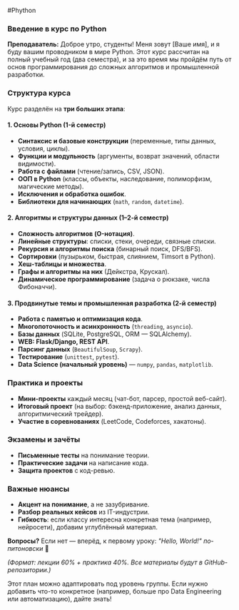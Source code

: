 #Phython
### Введение в курс по Python  
**Преподаватель:** Доброе утро, студенты! Меня зовут [Ваше имя], и я буду вашим проводником в мире Python. Этот курс рассчитан на полный учебный год (два семестра), и за это время мы пройдём путь от основ программирования до сложных алгоритмов и промышленной разработки.  

### Структура курса  
Курс разделён на **три больших этапа**:  

#### 1. Основы Python (1-й семестр)  
- **Синтаксис и базовые конструкции** (переменные, типы данных, условия, циклы).  
- **Функции и модульность** (аргументы, возврат значений, области видимости).  
- **Работа с файлами** (чтение/запись, CSV, JSON).  
- **ООП в Python** (классы, объекты, наследование, полиморфизм, магические методы).  
- **Исключения и обработка ошибок**.  
- **Библиотеки для начинающих** (`math`, `random`, `datetime`).  

#### 2. Алгоритмы и структуры данных (1–2-й семестр)  
- **Сложность алгоритмов (O-нотация)**.  
- **Линейные структуры**: списки, стеки, очереди, связные списки.  
- **Рекурсия и алгоритмы поиска** (бинарный поиск, DFS/BFS).  
- **Сортировки** (пузырьком, быстрая, слиянием, Timsort в Python).  
- **Хеш-таблицы и множества**.  
- **Графы и алгоритмы на них** (Дейкстра, Крускал).  
- **Динамическое программирование** (задача о рюкзаке, числа Фибоначчи).  

#### 3. Продвинутые темы и промышленная разработка (2-й семестр)  
- **Работа с памятью и оптимизация кода**.  
- **Многопоточность и асинхронность** (`threading`, `asyncio`).  
- **Базы данных** (SQLite, PostgreSQL, ORM — SQLAlchemy).  
- **WEB: Flask/Django, REST API**.  
- **Парсинг данных** (`BeautifulSoup`, `Scrapy`).  
- **Тестирование** (`unittest`, `pytest`).  
- **Data Science (начальный уровень)** — `numpy`, `pandas`, `matplotlib`.  

### Практика и проекты  
- **Мини-проекты** каждый месяц (чат-бот, парсер, простой веб-сайт).  
- **Итоговый проект** (на выбор: бэкенд-приложение, анализ данных, алгоритмический трейдер).  
- **Участие в соревнованиях** (LeetCode, Codeforces, хакатоны).  

### Экзамены и зачёты  
- **Письменные тесты** на понимание теории.  
- **Практические задачи** на написание кода.  
- **Защита проектов** с код-ревью.  

### Важные нюансы  
- **Акцент на понимание**, а не зазубривание.  
- **Разбор реальных кейсов** из IT-индустрии.  
- **Гибкость**: если классу интересна конкретная тема (например, нейросети), добавим углублённый материал.  

**Вопросы?** Если нет — вперёд, к первому уроку: *"Hello, World!" по-питоновски* 🚀  

*(Формат: лекции 60% + практика 40%. Все материалы будут в GitHub-репозитории.)*  

Этот план можно адаптировать под уровень группы. Если нужно добавить что-то конкретное (например, больше про Data Engineering или автоматизацию), дайте знать!